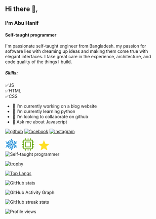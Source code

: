 ## Hi there 👋, 
### I'm Abu Hanif
#### Self-taught programmer

I'm passionate self-taught engineer from Bangladesh. my passion for software lies with dreaming up ideas and making them come true with elegant interfaces. I take great care in the experience, architecture, and code quality of the things I build.

##### Skills:
✅JS<br>
✅HTML<br>
✅CSS<br>

- 🔭 I’m currently working on a blog website 
- 🌱 I’m currently learning python 
- 👯 I’m looking to collaborate on github 
- 💬 Ask me about Javascript 

[<img src='https://cdn.jsdelivr.net/npm/simple-icons@3.0.1/icons/github.svg' alt='github' height='40'>](https://github.com/hn-27)  [<img src='https://cdn.jsdelivr.net/npm/simple-icons@3.0.1/icons/facebook.svg' alt='facebook' height='40'>](https://www.facebook.com/profile.php?id=100037224553923)  [<img src='https://cdn.jsdelivr.net/npm/simple-icons@3.0.1/icons/instagram.svg' alt='instagram' height='40'>](https://www.instagram.com/a.i.rifat_007/?hl=en/)  

<a href='https://archiveprogram.github.com/'><img src='https://raw.githubusercontent.com/acervenky/animated-github-badges/master/assets/acbadge.gif' width='40' height='40'></a> <a href='https://docs.github.com/en/developers'><img src='https://raw.githubusercontent.com/acervenky/animated-github-badges/master/assets/devbadge.gif' width='40' height='40'></a> <a href='https://stars.github.com/'><img src='https://raw.githubusercontent.com/acervenky/animated-github-badges/master/assets/starbadge.gif' width='35' height='35'></a> <br>
![Self-taught programmer](https://raw.githubusercontent.com/abhisheknaiidu/abhisheknaiidu/master/code.gif)
  
[![trophy](https://github-profile-trophy.vercel.app/?username=hn-27)](https://github.com/ryo-ma/github-profile-trophy)

[![Top Langs](https://github-readme-stats.vercel.app/api/top-langs/?username=hn-27)](https://github.com/anuraghazra/github-readme-stats)

![GitHub stats](https://github-readme-stats.vercel.app/api?username=hn-27&show_icons=true&count_private=true)  

![GitHub Activity Graph](https://activity-graph.herokuapp.com/graph?username=hn-27)  

![GitHub streak stats](https://github-readme-streak-stats.herokuapp.com/?user=hn-27)  

![Profile views](https://gpvc.arturio.dev/hn-27)  
